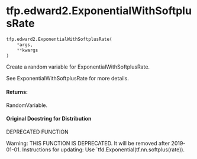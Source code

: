 <div itemscope itemtype="http://developers.google.com/ReferenceObject">
<meta itemprop="name" content="tfp.edward2.ExponentialWithSoftplusRate" />
<meta itemprop="path" content="Stable" />
</div>

# tfp.edward2.ExponentialWithSoftplusRate

``` python
tfp.edward2.ExponentialWithSoftplusRate(
    *args,
    **kwargs
)
```

Create a random variable for ExponentialWithSoftplusRate.

See ExponentialWithSoftplusRate for more details.

#### Returns:

  RandomVariable.

#### Original Docstring for Distribution

DEPRECATED FUNCTION

Warning: THIS FUNCTION IS DEPRECATED. It will be removed after 2019-01-01.
Instructions for updating:
Use `tfd.Exponential(tf.nn.softplus(rate)).